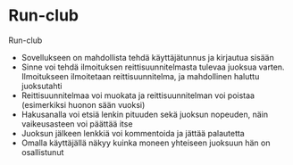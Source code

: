 # Run-club
Run-club
- Sovellukseen on mahdollista tehdä käyttäjätunnus ja kirjautua sisään
- Sinne voi tehdä ilmoituksen reittisuunnitelmasta tulevaa juoksua varten. Ilmoitukseen ilmoitetaan reittisuunnitelma, ja mahdollinen haluttu juoksutahti
- Reittisuunnitelmaa voi muokata ja reittisuunnitelman voi poistaa (esimerkiksi huonon sään vuoksi)
- Hakusanalla voi etsiä lenkin pituuden sekä juoksun nopeuden, näin vaikeusasteen voi päättää itse
- Juoksun jälkeen lenkkiä voi kommentoida ja jättää palautetta
- Omalla käyttäjällä näkyy kuinka moneen yhteiseen juoksuun hän on osallistunut
